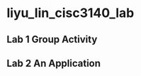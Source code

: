 # liyu_lin_cisc3140_lab
Lab 1 Group Activity
--------------------
Lab 2 An Application
--------------------
